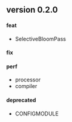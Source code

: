 ## version 0.2.0

#### feat

- SelectiveBloomPass

#### fix

#### perf

- processor
- compiler

#### deprecated

- CONFIGMODULE
